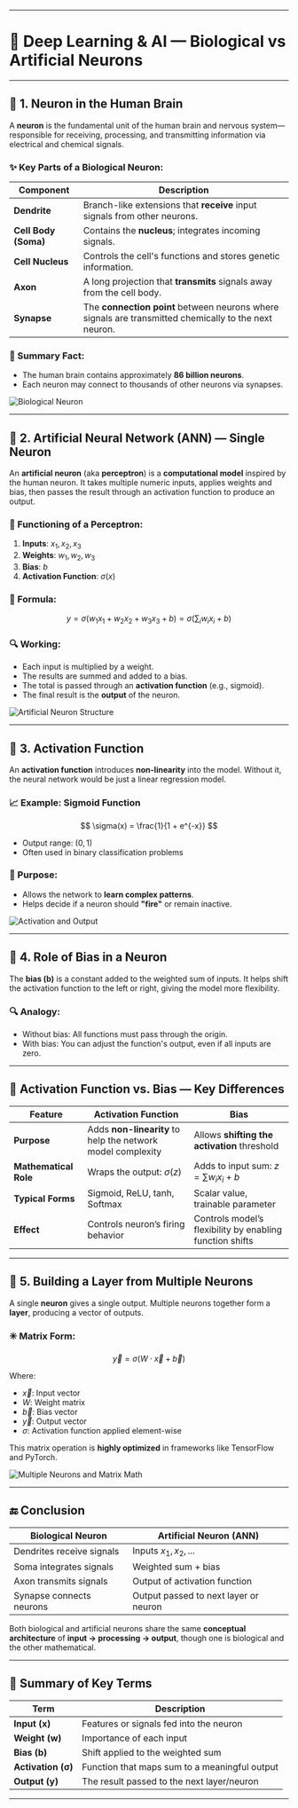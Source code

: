 
---

# 🧠 Deep Learning & AI — Biological vs Artificial Neurons

---

## 🔹 1. Neuron in the Human Brain

A **neuron** is the fundamental unit of the human brain and nervous system—responsible for receiving, processing, and transmitting information via electrical and chemical signals.

### ✨ Key Parts of a Biological Neuron:

| Component            | Description                                                                                           |
| -------------------- | ----------------------------------------------------------------------------------------------------- |
| **Dendrite**         | Branch-like extensions that **receive** input signals from other neurons.                             |
| **Cell Body (Soma)** | Contains the **nucleus**; integrates incoming signals.                                                |
| **Cell Nucleus**     | Controls the cell's functions and stores genetic information.                                         |
| **Axon**             | A long projection that **transmits** signals away from the cell body.                                 |
| **Synapse**          | The **connection point** between neurons where signals are transmitted chemically to the next neuron. |

### 🧬 Summary Fact:

* The human brain contains approximately **86 billion neurons**.
* Each neuron may connect to thousands of other neurons via synapses.

![Biological Neuron](attachment:565b95bc-8eeb-4c33-8d1c-aa1b479ad2e9.png)

---

## 🔹 2. Artificial Neural Network (ANN) — Single Neuron

An **artificial neuron** (aka **perceptron**) is a **computational model** inspired by the human neuron. It takes multiple numeric inputs, applies weights and bias, then passes the result through an activation function to produce an output.

### 🧮 Functioning of a Perceptron:

1. **Inputs**: $x_1, x_2, x_3$
2. **Weights**: $w_1, w_2, w_3$
3. **Bias**: $b$
4. **Activation Function**: $\sigma(x)$

### 🔢 Formula:

$$
y = \sigma(w_1x_1 + w_2x_2 + w_3x_3 + b) = \sigma\left(\sum_{i} w_i x_i + b \right)
$$

### 🔍 Working:

* Each input is multiplied by a weight.
* The results are summed and added to a bias.
* The total is passed through an **activation function** (e.g., sigmoid).
* The final result is the **output** of the neuron.

![Artificial Neuron Structure](attachment:5b8c52ed-b1f8-42bb-ba4d-8be2eaa2ec70.png)

---

## 🔹 3. Activation Function

An **activation function** introduces **non-linearity** into the model. Without it, the neural network would be just a linear regression model.

### 📈 Example: Sigmoid Function

$$
\sigma(x) = \frac{1}{1 + e^{-x}}
$$

* Output range: $(0, 1)$
* Often used in binary classification problems

### 🧠 Purpose:

* Allows the network to **learn complex patterns**.
* Helps decide if a neuron should **"fire"** or remain inactive.

![Activation and Output](attachment\:ef70f38c-21a4-442b-9ece-d1d572c336c1.png)

---

## 🔹 4. Role of Bias in a Neuron

The **bias (b)** is a constant added to the weighted sum of inputs. It helps shift the activation function to the left or right, giving the model more flexibility.

### 🔍 Analogy:

* Without bias: All functions must pass through the origin.
* With bias: You can adjust the function's output, even if all inputs are zero.

---

## 🔄 Activation Function vs. Bias — Key Differences

| Feature               | **Activation Function**                                     | **Bias**                                                 |
| --------------------- | ----------------------------------------------------------- | -------------------------------------------------------- |
| **Purpose**           | Adds **non-linearity** to help the network model complexity | Allows **shifting the activation** threshold             |
| **Mathematical Role** | Wraps the output: $\sigma(z)$                               | Adds to input sum: $z = \sum w_i x_i + b$                |
| **Typical Forms**     | Sigmoid, ReLU, tanh, Softmax                                | Scalar value, trainable parameter                        |
| **Effect**            | Controls neuron’s firing behavior                           | Controls model’s flexibility by enabling function shifts |

---

## 🔹 5. Building a Layer from Multiple Neurons

A single **neuron** gives a single output. Multiple neurons together form a **layer**, producing a vector of outputs.

### ✳️ Matrix Form:

$$
\vec{y} = \sigma(W \cdot \vec{x} + \vec{b})
$$

Where:

* $\vec{x}$: Input vector
* $W$: Weight matrix
* $\vec{b}$: Bias vector
* $\vec{y}$: Output vector
* $\sigma$: Activation function applied element-wise

This matrix operation is **highly optimized** in frameworks like TensorFlow and PyTorch.

![Multiple Neurons and Matrix Math](attachment\:ca84af51-c64e-49c7-aa57-c02627992ec9.png)

---

## 🔚 Conclusion

| Biological Neuron         | Artificial Neuron (ANN)               |
| ------------------------- | ------------------------------------- |
| Dendrites receive signals | Inputs $x_1, x_2, ...$                |
| Soma integrates signals   | Weighted sum + bias                   |
| Axon transmits signals    | Output of activation function         |
| Synapse connects neurons  | Output passed to next layer or neuron |

Both biological and artificial neurons share the same **conceptual architecture** of **input → processing → output**, though one is biological and the other mathematical.

---

## 📌 Summary of Key Terms

| Term               | Description                                   |
| ------------------ | --------------------------------------------- |
| **Input (x)**      | Features or signals fed into the neuron       |
| **Weight (w)**     | Importance of each input                      |
| **Bias (b)**       | Shift applied to the weighted sum             |
| **Activation (σ)** | Function that maps sum to a meaningful output |
| **Output (y)**     | The result passed to the next layer/neuron    |

---

